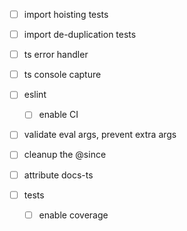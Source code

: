 -   [ ] import hoisting tests

-   [ ] import de-duplication tests

-   [ ] ts error handler

-   [ ] ts console capture

-   [ ] eslint

    -   [ ] enable CI

-   [ ] validate eval args, prevent extra args

-   [ ] cleanup the @since

-   [ ] attribute docs-ts

-   [ ] tests

    -   [ ] enable coverage
